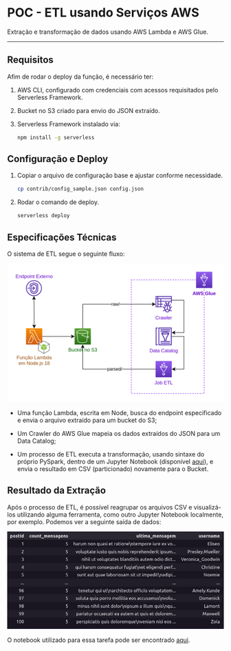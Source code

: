 # POC - ETL usando Serviços AWS

Extração e transformação de dados usando AWS Lambda e AWS Glue.

---

## Requisitos

Afim de rodar o deploy da função, é necessário ter:

1. AWS CLI, configurado com credenciais com acessos requisitados pelo Serverless Framework.
2. Bucket no S3 criado para envio do JSON extraído.
3. Serverless Framework instalado via:

   ```bash
   npm install -g serverless
   ```

## Configuração e Deploy

1. Copiar o arquivo de configuração base e ajustar conforme necessidade.

   ```bash
   cp contrib/config_sample.json config.json
   ```

2. Rodar o comando de deploy.

   ```bash
   serverless deploy
   ```

## Especificações Técnicas

O sistema de ETL segue o seguinte fluxo:

![diagrama de fluxo](resources/fluxo.png)

- Uma função Lambda, escrita em Node, busca do endpoint especificado e envia o arquivo extraído para um bucket do S3;

- Um Crawler do AWS Glue mapeia os dados extraídos do JSON para um Data Catalog;

- Um processo de ETL executa a transformação, usando sintaxe do próprio PySpark, dentro de um Jupyter Notebook (disponível [aqui](notebooks/etl.ipynb)), e envia o resultado em CSV (particionado) novamente para o Bucket.

## Resultado da Extração

Após o processo de ETL, é possível reagrupar os arquivos CSV e visualizá-los utilizando alguma ferramenta, como outro Jupyter Notebook localmente, por exemplo. Podemos ver a seguinte saída de dados:

![tabela tratada no processo de ETL](resources/output.png)

O notebook utilizado para essa tarefa pode ser encontrado [aqui](notebooks/show.ipynb).
